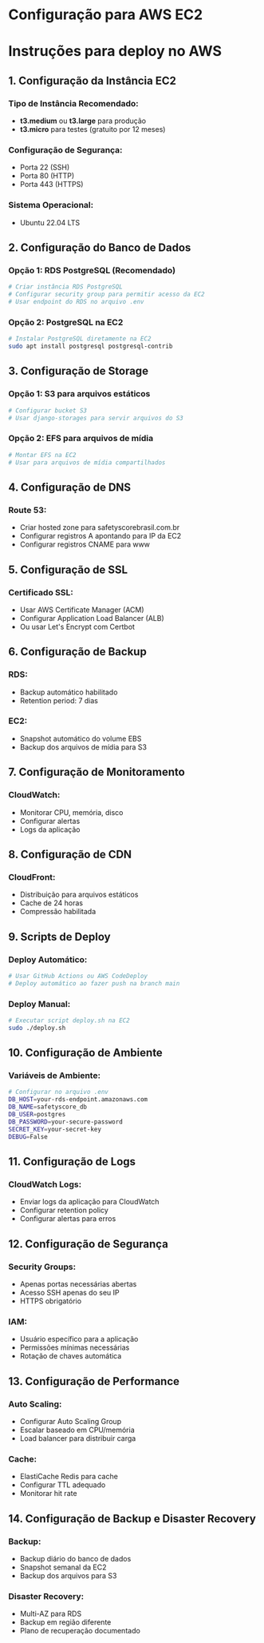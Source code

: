 # Configuração para AWS EC2
# Instruções para deploy no AWS

## 1. Configuração da Instância EC2

### Tipo de Instância Recomendado:
- **t3.medium** ou **t3.large** para produção
- **t3.micro** para testes (gratuito por 12 meses)

### Configuração de Segurança:
- Porta 22 (SSH)
- Porta 80 (HTTP)
- Porta 443 (HTTPS)

### Sistema Operacional:
- Ubuntu 22.04 LTS

## 2. Configuração do Banco de Dados

### Opção 1: RDS PostgreSQL (Recomendado)
```bash
# Criar instância RDS PostgreSQL
# Configurar security group para permitir acesso da EC2
# Usar endpoint do RDS no arquivo .env
```

### Opção 2: PostgreSQL na EC2
```bash
# Instalar PostgreSQL diretamente na EC2
sudo apt install postgresql postgresql-contrib
```

## 3. Configuração de Storage

### Opção 1: S3 para arquivos estáticos
```bash
# Configurar bucket S3
# Usar django-storages para servir arquivos do S3
```

### Opção 2: EFS para arquivos de mídia
```bash
# Montar EFS na EC2
# Usar para arquivos de mídia compartilhados
```

## 4. Configuração de DNS

### Route 53:
- Criar hosted zone para safetyscorebrasil.com.br
- Configurar registros A apontando para IP da EC2
- Configurar registros CNAME para www

## 5. Configuração de SSL

### Certificado SSL:
- Usar AWS Certificate Manager (ACM)
- Configurar Application Load Balancer (ALB)
- Ou usar Let's Encrypt com Certbot

## 6. Configuração de Backup

### RDS:
- Backup automático habilitado
- Retention period: 7 dias

### EC2:
- Snapshot automático do volume EBS
- Backup dos arquivos de mídia para S3

## 7. Configuração de Monitoramento

### CloudWatch:
- Monitorar CPU, memória, disco
- Configurar alertas
- Logs da aplicação

## 8. Configuração de CDN

### CloudFront:
- Distribuição para arquivos estáticos
- Cache de 24 horas
- Compressão habilitada

## 9. Scripts de Deploy

### Deploy Automático:
```bash
# Usar GitHub Actions ou AWS CodeDeploy
# Deploy automático ao fazer push na branch main
```

### Deploy Manual:
```bash
# Executar script deploy.sh na EC2
sudo ./deploy.sh
```

## 10. Configuração de Ambiente

### Variáveis de Ambiente:
```bash
# Configurar no arquivo .env
DB_HOST=your-rds-endpoint.amazonaws.com
DB_NAME=safetyscore_db
DB_USER=postgres
DB_PASSWORD=your-secure-password
SECRET_KEY=your-secret-key
DEBUG=False
```

## 11. Configuração de Logs

### CloudWatch Logs:
- Enviar logs da aplicação para CloudWatch
- Configurar retention policy
- Configurar alertas para erros

## 12. Configuração de Segurança

### Security Groups:
- Apenas portas necessárias abertas
- Acesso SSH apenas do seu IP
- HTTPS obrigatório

### IAM:
- Usuário específico para a aplicação
- Permissões mínimas necessárias
- Rotação de chaves automática

## 13. Configuração de Performance

### Auto Scaling:
- Configurar Auto Scaling Group
- Escalar baseado em CPU/memória
- Load balancer para distribuir carga

### Cache:
- ElastiCache Redis para cache
- Configurar TTL adequado
- Monitorar hit rate

## 14. Configuração de Backup e Disaster Recovery

### Backup:
- Backup diário do banco de dados
- Snapshot semanal da EC2
- Backup dos arquivos para S3

### Disaster Recovery:
- Multi-AZ para RDS
- Backup em região diferente
- Plano de recuperação documentado
